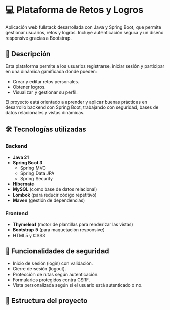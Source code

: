 # 💻 Plataforma de Retos y Logros

Aplicación web fullstack desarrollada con Java y Spring Boot, que permite gestionar usuarios, retos y logros. Incluye autenticación segura y un diseño responsive gracias a Bootstrap.

## 🧠 Descripción

Esta plataforma permite a los usuarios registrarse, iniciar sesión y participar en una dinámica gamificada donde pueden:
- Crear y editar retos personales.
- Obtener logros.
- Visualizar y gestionar su perfil.

El proyecto está orientado a aprender y aplicar buenas prácticas en desarrollo backend con Spring Boot, trabajando con seguridad, bases de datos relacionales y vistas dinámicas.

## 🛠️ Tecnologías utilizadas

### Backend
- **Java 21**
- **Spring Boot 3**
  - Spring MVC
  - Spring Data JPA
  - Spring Security
- **Hibernate**
- **MySQL** (como base de datos relacional)
- **Lombok** (para reducir código repetitivo)
- **Maven** (gestión de dependencias)

### Frontend
- **Thymeleaf** (motor de plantillas para renderizar las vistas)
- **Bootstrap 5** (para maquetación responsive)
- HTML5 y CSS3

## 🔐 Funcionalidades de seguridad

- Inicio de sesión (login) con validación.
- Cierre de sesión (logout).
- Protección de rutas según autenticación.
- Formularios protegidos contra CSRF.
- Vista personalizada según si el usuario está autenticado o no.

## 📁 Estructura del proyecto

